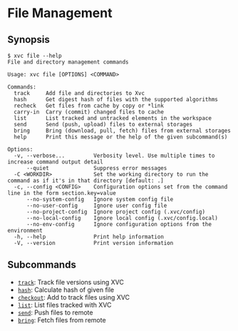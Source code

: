 # File Management


## Synopsis

```console
$ xvc file --help
File and directory management commands

Usage: xvc file [OPTIONS] <COMMAND>

Commands:
  track     Add file and directories to Xvc
  hash      Get digest hash of files with the supported algorithms
  recheck   Get files from cache by copy or *link
  carry-in  Carry (commit) changed files to cache
  list      List tracked and untracked elements in the workspace
  send      Send (push, upload) files to external storages
  bring     Bring (download, pull, fetch) files from external storages
  help      Print this message or the help of the given subcommand(s)

Options:
  -v, --verbose...         Verbosity level. Use multiple times to increase command output detail
      --quiet              Suppress error messages
  -C <WORKDIR>             Set the working directory to run the command as if it's in that directory [default: .]
  -c, --config <CONFIG>    Configuration options set from the command line in the form section.key=value
      --no-system-config   Ignore system config file
      --no-user-config     Ignore user config file
      --no-project-config  Ignore project config (.xvc/config)
      --no-local-config    Ignore local config (.xvc/config.local)
      --no-env-config      Ignore configuration options from the environment
  -h, --help               Print help information
  -V, --version            Print version information

```


## Subcommands


- [`track`](./xvc-file-track.md): Track file versions using XVC
- [`hash`](./xvc-file-hash.md): Calculate hash of given file
- [`checkout`](./xvc-file-checkout.md): Add to track files using XVC
- [`list`](./xvc-file-list.md): List files tracked with XVC
- [`send`](./xvc-file-send.md): Push files to remote
- [`bring`](./xvc-file-bring.md): Fetch files from remote
